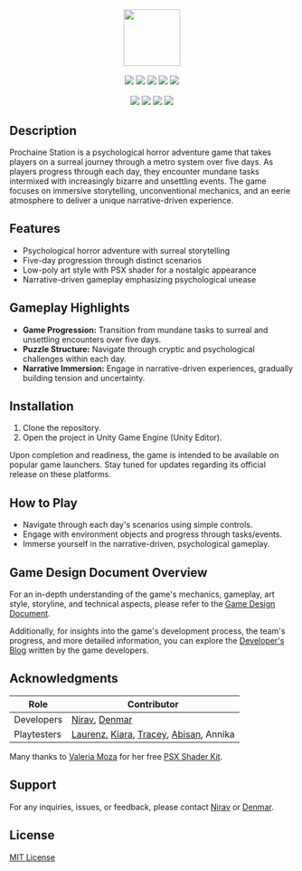 #
<p align="center">
<br>
  <img src="https://i.imgur.com/BMe4BvT.png" height="100" width="auto"/>
  <br>
  <br>
  <img src="https://img.shields.io/badge/License-MIT-purple.svg" />
  <img src="https://img.shields.io/github/downloads/StoryTime-Productions/ProchaineStation/total" />
  <img src="https://img.shields.io/github/v/tag/StoryTime-Productions/ProchaineStation.svg?sort=semver" />
  <img src="https://img.shields.io/github/issues-raw/StoryTime-Productions/ProchaineStation.svg?maxAge=25000" />
  <img src="https://img.shields.io/github/issues-pr/StoryTime-Productions/ProchaineStation.svg?style=flat" />
  <br>
  <br>
  <img src="https://img.shields.io/badge/unity-%23000000.svg?style=for-the-badge&logo=unity&logoColor=white" />
  <img src="https://img.shields.io/badge/c%23-%23239120.svg?style=for-the-badge&logo=csharp&logoColor=white" />
  <img src="https://img.shields.io/badge/Windows-0078D6?style=for-the-badge&logo=windows&logoColor=white" />
  <img src="https://img.shields.io/badge/Visual%20Studio%20Code-0078d7.svg?style=for-the-badge&logo=visual-studio-code&logoColor=white" />
</p>

## Description

Prochaine Station is a psychological horror adventure game that takes players on a surreal journey through a metro system over five days. As players progress through each day, they encounter mundane tasks intermixed with increasingly bizarre and unsettling events. The game focuses on immersive storytelling, unconventional mechanics, and an eerie atmosphere to deliver a unique narrative-driven experience.

## Features

- Psychological horror adventure with surreal storytelling
- Five-day progression through distinct scenarios
- Low-poly art style with PSX shader for a nostalgic appearance
- Narrative-driven gameplay emphasizing psychological unease

## Gameplay Highlights

- **Game Progression:** Transition from mundane tasks to surreal and unsettling encounters over five days.
- **Puzzle Structure:** Navigate through cryptic and psychological challenges within each day.
- **Narrative Immersion:** Engage in narrative-driven experiences, gradually building tension and uncertainty.

## Installation

1. Clone the repository.
2. Open the project in Unity Game Engine (Unity Editor).

Upon completion and readiness, the game is intended to be available on popular game launchers. Stay tuned for updates regarding its official release on these platforms.


## How to Play

- Navigate through each day's scenarios using simple controls.
- Engage with environment objects and progress through tasks/events.
- Immerse yourself in the narrative-driven, psychological gameplay.

## Game Design Document Overview

For an in-depth understanding of the game's mechanics, gameplay, art style, storyline, and technical aspects, please refer to the [Game Design Document](https://docs.google.com/document/d/1C7i1SUJIUcmExZouE3yaT0GeMvFvgSWsXZ3QPbsfMKo/edit?usp=sharing).

Additionally, for insights into the game's development process, the team's progress, and more detailed information, you can explore the [Developer's Blog](https://github.com/StoryTime-Productions/ProchaineStation/wiki) written by the game developers.

## Acknowledgments

| Role               | Contributor      |
|--------------------|------------------|
| Developers         | [Nirav](https://github.com/Niravanaa), [Denmar](https://github.com/getll)    |
| Playtesters        | [Laurenz](https://github.com/GolimarGit), [Kiara](https://github.com/Kiararara), [Tracey](https://github.com/TraceyV), [Abisan](https://github.com/Abisan-AP), Annika |

Many thanks to [Valeria Moza](https://github.com/valerie-palerie) for her free [PSX Shader Kit](https://assetstore.unity.com/packages/vfx/shaders/psx-shader-kit-183591).

## Support

For any inquiries, issues, or feedback, please contact [Nirav](https://github.com/Niravanaa) or [Denmar](https://github.com/getll).

## License

[MIT License](https://opensource.org/licenses/MIT)
